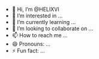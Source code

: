 - 👋 Hi, I’m @HELIXVI
- 👀 I’m interested in ...
- 🌱 I’m currently learning ...
- 💞️ I’m looking to collaborate on ...
- 📫 How to reach me ...
- 😄 Pronouns: ...
- ⚡ Fun fact: ...

<!---
HELIXVI/HELIXVI is a ✨ special ✨ repository because its `README.md` (this file) appears on your GitHub profile.
You can click the Preview link to take a look at your changes.
--->
